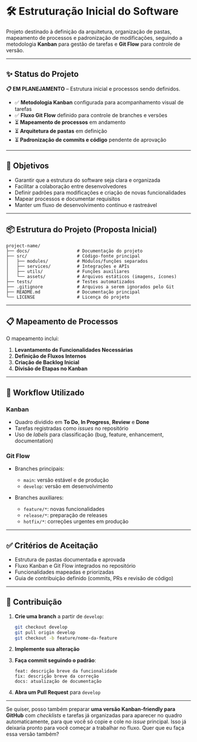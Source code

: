 # 🛠️ Estruturação Inicial do Software

Projeto destinado à definição da arquitetura, organização de pastas, mapeamento de processos e padronização de modificações, seguindo a metodologia **Kanban** para gestão de tarefas e **Git Flow** para controle de versão.

---

## ✨ Status do Projeto

**📋 EM PLANEJAMENTO** – Estrutura inicial e processos sendo definidos.

* ✅ **Metodologia Kanban** configurada para acompanhamento visual de tarefas
* ✅ **Fluxo Git Flow** definido para controle de branches e versões
* ⏳ **Mapeamento de processos** em andamento
* ⏳ **Arquitetura de pastas** em definição
* ⏳ **Padronização de commits e código** pendente de aprovação

---

## 🚀 Objetivos

* Garantir que a estrutura do software seja clara e organizada
* Facilitar a colaboração entre desenvolvedores
* Definir padrões para modificações e criação de novas funcionalidades
* Mapear processos e documentar requisitos
* Manter um fluxo de desenvolvimento contínuo e rastreável

---

## 📦 Estrutura do Projeto (Proposta Inicial)

```
project-name/
├── docs/                  # Documentação do projeto
├── src/                   # Código-fonte principal
│   ├── modules/           # Módulos/funções separados
│   ├── services/          # Integrações e APIs
│   ├── utils/             # Funções auxiliares
│   └── assets/            # Arquivos estáticos (imagens, ícones)
├── tests/                 # Testes automatizados
├── .gitignore             # Arquivos a serem ignorados pelo Git
├── README.md              # Documentação principal
└── LICENSE                # Licença do projeto
```

---

## 📋 Mapeamento de Processos

O mapeamento inclui:

1. **Levantamento de Funcionalidades Necessárias**
2. **Definição de Fluxos Internos**
3. **Criação de Backlog Inicial**
4. **Divisão de Etapas no Kanban**

---

## 📌 Workflow Utilizado

### Kanban

* Quadro dividido em **To Do**, **In Progress**, **Review** e **Done**
* Tarefas registradas como *issues* no repositório
* Uso de *labels* para classificação (bug, feature, enhancement, documentation)

### Git Flow

* Branches principais:

  * `main`: versão estável e de produção
  * `develop`: versão em desenvolvimento
* Branches auxiliares:

  * `feature/*`: novas funcionalidades
  * `release/*`: preparação de releases
  * `hotfix/*`: correções urgentes em produção

---

## ✅ Critérios de Aceitação

* Estrutura de pastas documentada e aprovada
* Fluxo Kanban e Git Flow integrados no repositório
* Funcionalidades mapeadas e priorizadas
* Guia de contribuição definido (commits, PRs e revisão de código)

---

## 📝 Contribuição

1. **Crie uma branch** a partir de `develop`:

   ```bash
   git checkout develop
   git pull origin develop
   git checkout -b feature/nome-da-feature
   ```
2. **Implemente sua alteração**
3. **Faça commit seguindo o padrão**:

   ```
   feat: descrição breve da funcionalidade
   fix: descrição breve da correção
   docs: atualização de documentação
   ```
4. **Abra um Pull Request** para `develop`

---

Se quiser, posso também preparar **uma versão Kanban-friendly para GitHub** com *checklists* e tarefas já organizadas para aparecer no quadro automaticamente, para que você só copie e cole no *issue* principal. Isso já deixaria pronto para você começar a trabalhar no fluxo. Quer que eu faça essa versão também?
